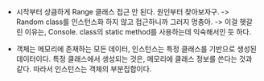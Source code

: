 - 시작부터 상큼하게 Range 클래스 접근 안 된다. 원인부터 찾아보자구. -> Random class를 인스턴스화 하지 않고 접근하니까 그러지 멍충아. -> 이걸 헷갈린 이유는, Console. class의 static method를 사용하는데 익숙해서인 듯 하다.

- 객체는 메모리에 존재하는 모든 데이터, 인스턴스는 특정 클래스를 기반으로 생성된 데이터이다. 특정 클래스에서 생성되는 것은, 메모리에 클래스 정보를 쓴다는 것과 같다. 따라서 인스턴스는 객체의 부분집합이다.
